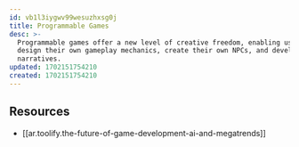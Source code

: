 ```yaml
---
id: vb1l3iygwv99wesuzhxsg0j
title: Programmable Games
desc: >-
  Programmable games offer a new level of creative freedom, enabling users to
  design their own gameplay mechanics, create their own NPCs, and develop unique
  narratives.
updated: 1702151754210
created: 1702151754210
---
```


## Resources

- [[ar.toolify.the-future-of-game-development-ai-and-megatrends]]